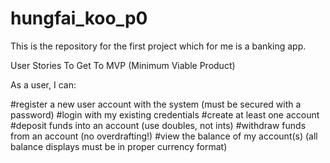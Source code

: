 # hungfai_koo_p0

This is the repository for the first project which for me is a banking app.

User Stories To Get To MVP (Minimum Viable Product)

As a user, I can:

#register a new user account with the system (must be secured with a password)
#login with my existing credentials
#create at least one account
#deposit funds into an account (use doubles, not ints)
#withdraw funds from an account (no overdrafting!)
#view the balance of my account(s) (all balance displays must be in proper currency format)
